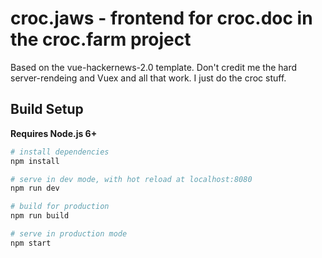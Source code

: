 # croc.jaws - frontend for croc.doc in the croc.farm project

Based on the vue-hackernews-2.0 template. Don't credit me the hard server-rendeing and Vuex and all that work.
I just do the croc stuff.

## Build Setup

**Requires Node.js 6+**

``` bash
# install dependencies
npm install

# serve in dev mode, with hot reload at localhost:8080
npm run dev

# build for production
npm run build

# serve in production mode
npm start
```
